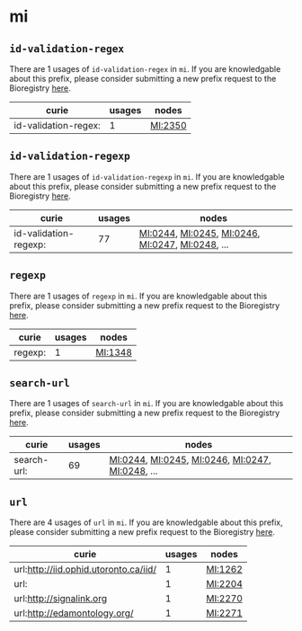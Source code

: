 # mi

## `id-validation-regex`

There are 1 usages of `id-validation-regex` in `mi`.
If you are knowledgable about this prefix, please consider submitting a new prefix
request to the Bioregistry [here](https://github.com/biopragmatics/bioregistry/issues/new?assignees=cthoyt&labels=New%2CPrefix&template=new-prefix.yml&title=%5BResource%5D%3A%20id-validation-regex).

| curie                |   usages | nodes                                             |
|----------------------|----------|---------------------------------------------------|
| id-validation-regex: |        1 | [MI:2350](http://purl.obolibrary.org/obo/MI_2350) |

## `id-validation-regexp`

There are 1 usages of `id-validation-regexp` in `mi`.
If you are knowledgable about this prefix, please consider submitting a new prefix
request to the Bioregistry [here](https://github.com/biopragmatics/bioregistry/issues/new?assignees=cthoyt&labels=New%2CPrefix&template=new-prefix.yml&title=%5BResource%5D%3A%20id-validation-regexp).

| curie                 |   usages | nodes                                                                                                                                                                                                                                                              |
|-----------------------|----------|--------------------------------------------------------------------------------------------------------------------------------------------------------------------------------------------------------------------------------------------------------------------|
| id-validation-regexp: |       77 | [MI:0244](http://purl.obolibrary.org/obo/MI_0244), [MI:0245](http://purl.obolibrary.org/obo/MI_0245), [MI:0246](http://purl.obolibrary.org/obo/MI_0246), [MI:0247](http://purl.obolibrary.org/obo/MI_0247), [MI:0248](http://purl.obolibrary.org/obo/MI_0248), ... |

## `regexp`

There are 1 usages of `regexp` in `mi`.
If you are knowledgable about this prefix, please consider submitting a new prefix
request to the Bioregistry [here](https://github.com/biopragmatics/bioregistry/issues/new?assignees=cthoyt&labels=New%2CPrefix&template=new-prefix.yml&title=%5BResource%5D%3A%20regexp).

| curie   |   usages | nodes                                             |
|---------|----------|---------------------------------------------------|
| regexp: |        1 | [MI:1348](http://purl.obolibrary.org/obo/MI_1348) |

## `search-url`

There are 1 usages of `search-url` in `mi`.
If you are knowledgable about this prefix, please consider submitting a new prefix
request to the Bioregistry [here](https://github.com/biopragmatics/bioregistry/issues/new?assignees=cthoyt&labels=New%2CPrefix&template=new-prefix.yml&title=%5BResource%5D%3A%20search-url).

| curie       |   usages | nodes                                                                                                                                                                                                                                                              |
|-------------|----------|--------------------------------------------------------------------------------------------------------------------------------------------------------------------------------------------------------------------------------------------------------------------|
| search-url: |       69 | [MI:0244](http://purl.obolibrary.org/obo/MI_0244), [MI:0245](http://purl.obolibrary.org/obo/MI_0245), [MI:0246](http://purl.obolibrary.org/obo/MI_0246), [MI:0247](http://purl.obolibrary.org/obo/MI_0247), [MI:0248](http://purl.obolibrary.org/obo/MI_0248), ... |

## `url`

There are 4 usages of `url` in `mi`.
If you are knowledgable about this prefix, please consider submitting a new prefix
request to the Bioregistry [here](https://github.com/biopragmatics/bioregistry/issues/new?assignees=cthoyt&labels=New%2CPrefix&template=new-prefix.yml&title=%5BResource%5D%3A%20url).

| curie                                 |   usages | nodes                                             |
|---------------------------------------|----------|---------------------------------------------------|
| url:http://iid.ophid.utoronto.ca/iid/ |        1 | [MI:1262](http://purl.obolibrary.org/obo/MI_1262) |
| url:                                  |        1 | [MI:2204](http://purl.obolibrary.org/obo/MI_2204) |
| url:http://signalink.org              |        1 | [MI:2270](http://purl.obolibrary.org/obo/MI_2270) |
| url:http://edamontology.org/          |        1 | [MI:2271](http://purl.obolibrary.org/obo/MI_2271) |

